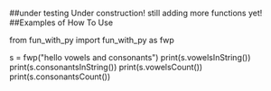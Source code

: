 ##under testing
	Under construction! still adding more functions yet!
##Examples of How To Use 

from fun_with_py import fun_with_py as fwp

s = fwp("hello vowels and consonants")
print(s.vowelsInString())
print(s.consonantsInString())
print(s.vowelsCount())
print(s.consonantsCount())
